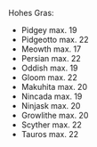 Hohes Gras:
- Pidgey max. 19
- Pidgeotto max. 22
- Meowth max. 17
- Persian max. 22
- Oddish max. 19
- Gloom max. 22
- Makuhita max. 20
- Nincada max. 19
- Ninjask max. 20
- Growlithe max. 20
- Scyther max. 22
- Tauros max. 22
